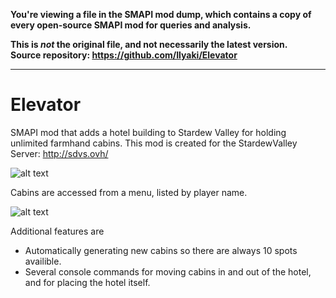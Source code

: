 **You're viewing a file in the SMAPI mod dump, which contains a copy of every open-source SMAPI mod
for queries and analysis.**

**This is _not_ the original file, and not necessarily the latest version.**  
**Source repository: https://github.com/Ilyaki/Elevator**

----

# Elevator
SMAPI mod that adds a hotel building to Stardew Valley for holding unlimited farmhand cabins.
This mod is created for the StardewValley Server: http://sdvs.ovh/

![alt text](https://dl.dropboxusercontent.com/s/jvfdw477hvbd2eb/Hotel3.png)


Cabins are accessed from a menu, listed by player name.

![alt text](https://dl.dropboxusercontent.com/s/6iphc6eqr8liquh/menuele.PNG)



Additional features are
- Automatically generating new cabins so there are always 10 spots availible.
- Several console commands for moving cabins in and out of the hotel, and for placing the hotel itself.

